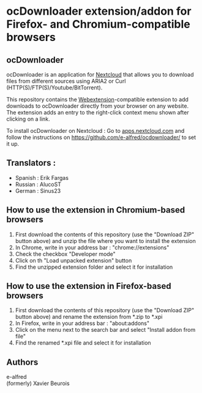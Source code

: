 # ocDownloader extension/addon for Firefox- and Chromium-compatible browsers

## ocDownloader
ocDownloader is an application for [Nextcloud](https://www.nextcloud.com) that allows you to download files from different sources using ARIA2 or Curl (HTTP(S)/FTP(S)/Youtube/BitTorrent).

This repository contains the [Webextension](https://wiki.mozilla.org/WebExtensions)-compatible extension to add downloads to ocDownloader directly from your browser on any website. The extension adds an entry to the right-click context menu shown after clicking on a link.

To install ocDownloader on Nextcloud : Go to [apps.nextcloud.com](https://apps.nextcloud.com/apps/ocdownloader) and follow the instructions on https://github.com/e-alfred/ocdownloader/ to set it up.

## Translators :
- Spanish : Erik Fargas
- Russian : AlucoST
- German : Sinus23

## How to use the extension in Chromium-based browsers
1. First download the contents of this repository (use the "Download ZIP" button above) and unzip the file where you want to install the extension
2. In Chrome, write in your address bar : "chrome://extensions"
3. Check the checkbox "Developer mode"
4. Click on th "Load unpacked extension" button
5. Find the unzipped extension folder and select it for installation

## How to use the extension in Firefox-based browsers
1. First download the contents of this repository (use the "Download ZIP" button above) and rename the extension from *.zip to *.xpi
2. In Firefox, write in your address bar : "about:addons"
3. Click on the menu next to the search bar and select "Install addon from file"
4. Find the renamed *.xpi file and select it for installation

## Authors
e-alfred  
(formerly) Xavier Beurois
